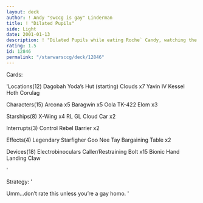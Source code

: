 ```yaml
---
layout: deck
author: ! Andy "swccg is gay" Linderman
title: ! "Dilated Pupils"
side: Light
date: 2001-01-13
description: ! "Dilated Pupils while eating Roche` Candy, watching the Flyers game, and listening to Ravi Shankar on lp."
rating: 1.5
id: 12846
permalink: "/starwarsccg/deck/12846"
---
```

Cards: 

'Locations(12)
Dagobah Yoda’s Hut (starting)
Clouds x7
Yavin IV
Kessel
Hoth
Corulag

Characters(15)
Arcona x5
Baragwin x5
Oola
TK-422
Elom x3

Starships(8)
X-Wing x4
RL
GL
Cloud Car x2

Interrupts(3)
Control
Rebel Barrier x2

Effects(4)
Legendary Starfigher
Goo Nee Tay
Bargaining Table x2

Devices(18)
Electrobinoculars
Caller/Restraining Bolt x15
Bionic Hand
Landing Claw




'

Strategy: '

Umm...don’t rate this unless you’re a gay homo. '
